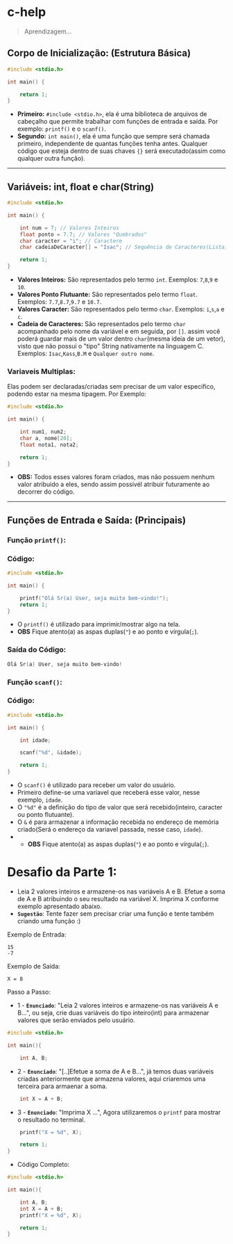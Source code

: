 # c-help
> Aprendizagem...

## Corpo de Inicialização: (Estrutura Básica)


```c
#include <stdio.h>

int main() {

    return 1;
}
```

* <b>Primeiro:</b> `#include <stdio.h>`, ela é uma biblioteca de arquivos de cabeçalho que permite trabalhar com funções de entrada e saída. Por exemplo: `printf()` e o `scanf()`.
* <b>Segundo:</b> `int main()`, ela é uma função que sempre será chamada primeiro, independente de quantas funções tenha antes. Qualquer código que esteja dentro de suas chaves `{}` será executado(assim como qualquer outra função).

---

## Variáveis: int, float e char(String)

```c
#include <stdio.h>

int main() {

    int num = 7; // Valores Inteiros
    float ponto = 7.7; // Valores "Quebrados"
    char caracter = "i"; // Caractere
    char cadeiaDeCaracter[] = "Isac"; // Sequência de Caracteres(Lista)

    return 1;
}
```
* <b>Valores Inteiros:</b> São representados pelo termo `int`. Exemplos: `7`,`8`,`9` e `10`.
* <b>Valores Ponto Flutuante:</b> São representados pelo termo `float`. Exemplos: `7.7`,`8.7`,`9.7` e `10.7`.
* <b>Valores Caracter:</b> São representados pelo termo `char`. Exemplos: `i`,`s`,`a` e `c`.
* <b>Cadeia de Caracteres:</b> São representados pelo termo `char` acompanhado pelo nome da variável e em seguida, por `[]`. assim você poderá guardar mais de um valor dentro `char`(mesma ideia de um vetor), visto que não possui o "tipo" String nativamente na linguagem C. Exemplos: `Isac`,`Kass`,`B.M` e `Qualquer outro nome`.

### Variaveis Multiplas:

Elas podem ser declaradas/criadas sem precisar de um valor especifico, podendo estar na mesma tipagem. Por Exemplo:

```c
#include <stdio.h>

int main() {

    int num1, num2;
    char a, nome[20];
    float nota1, nota2;

    return 1;
}
```

* <b>OBS:</b> Todos esses valores foram criados, mas não possuem nenhum valor atribuido a eles, sendo assim possivél atribuir futuramente ao decorrer do código.
---

## Funções de Entrada e Saída: (Principais)

### Função `printf()`:

### Código:
```c
#include <stdio.h>

int main() {

    printf("Olá Sr(a) User, seja muito bem-vindo!");
    return 1;
}
```

* O `printf()` é utilizado para imprimir/mostrar algo na tela.
* <b>OBS</b> Fique atento(a) as aspas duplas(`"`) e ao ponto e vírgula(`;`).

### Saída do Código:
```powershell
Olá Sr(a) User, seja muito bem-vindo!
```

### Função `scanf()`:

### Código:
```c
#include <stdio.h>

int main() {

    int idade;

    scanf("%d", &idade);

    return 1;
}
```

* O `scanf()` é utilizado para receber um valor do usuário.
* Primeiro define-se uma variavel que receberá esse valor, nesse exemplo, `idade`.
* O `"%d"` é a definição do tipo de valor que será recebido(inteiro, caracter ou ponto flutuante).
* O `&` é para armazenar a informação recebida no endereço de memória criado(Será o endereço da variavel passada, nesse caso, `idade`).
* * <b>OBS</b> Fique atento(a) as aspas duplas(`"`) e ao ponto e vírgula(`;`).

# Desafio da Parte 1:

* Leia 2 valores inteiros e armazene-os nas variáveis A e B. Efetue a soma de A e B atribuindo o seu resultado na variável X. Imprima X conforme exemplo apresentado abaixo.
* **`Sugestão`**: Tente fazer sem precisar criar uma função e tente também criando uma função :)

Exemplo de Entrada:
```
15
-7
```
Exemplo de Saída:
```
X = 8
```
Passo a Passo:

* 1 - **`Enunciado`**: "Leia 2 valores inteiros e armazene-os nas variáveis A e B...", ou seja, crie duas variáveis do tipo inteiro(int) para armazenar valores que serão enviados pelo usuário.
```c
#include <stdio.h>

int main(){

    int A, B;
```
* 2 - **`Enunciado`**: "[..]Efetue a soma de A e B...", já temos duas variáveis criadas anteriormente que armazena valores, aqui criaremos uma terceira para armaenar a soma.

```c
    int X = A + B;
```

* 3 - **`Enunciado`**: "Imprima X ...", Agora utilizaremos o `printf` para mostrar o resultado no terminal.
```c
    printf("X = %d", X);

    return 1;
}
```
* Código Completo:
```c
#include <stdio.h>

int main(){

    int A, B;
    int X = A + B;
    printf("X = %d", X);

    return 1;
}
```
